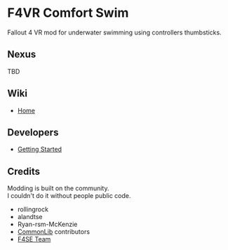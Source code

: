 # F4VR Comfort Swim

Fallout 4 VR mod for underwater swimming using controllers thumbsticks.

## Nexus

TBD

## Wiki

- [Home](https://github.com/ArthurHub/F4VRComfortSwim/wiki)

## Developers

- [Getting Started](https://github.com/ArthurHub/F4VRComfortSwim/wiki/Dev-%E2%80%90-Getting-Started)

## Credits

Modding is built on the community.  
I couldn't do it without people public code.

- rollingrock
- alandtse
- Ryan-rsm-McKenzie
- [CommonLib](https://github.com/alandtse/CommonLibVR/tree/vr) contributors
- [F4SE Team](https://skse.silverlock.org/)
